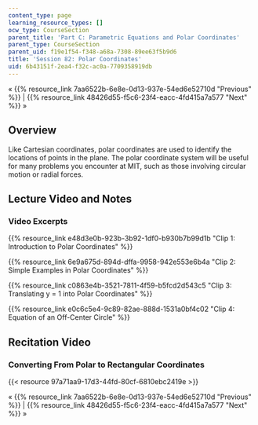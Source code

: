 ```yaml
---
content_type: page
learning_resource_types: []
ocw_type: CourseSection
parent_title: 'Part C: Parametric Equations and Polar Coordinates'
parent_type: CourseSection
parent_uid: f19e1f54-f348-a68a-7308-89ee63f5b9d6
title: 'Session 82: Polar Coordinates'
uid: 6b43151f-2ea4-f32c-ac0a-7709358919db
---
```


« {{% resource_link 7aa6522b-6e8e-0d13-937e-54ed6e52710d "Previous" %}} | {{% resource_link 48426d55-f5c6-23f4-eacc-4fd415a7a577 "Next" %}} »

Overview
--------

Like Cartesian coordinates, polar coordinates are used to identify the locations of points in the plane. The polar coordinate system will be useful for many problems you encounter at MIT, such as those involving circular motion or radial forces.

Lecture Video and Notes
-----------------------

### Video Excerpts

{{% resource_link e48d3e0b-923b-3b92-1df0-b930b7b99d1b "Clip 1: Introduction to Polar Coordinates" %}}

{{% resource_link 6e9a675d-894d-dffa-9958-942e553e6b4a "Clip 2: Simple Examples in Polar Coordinates" %}}

{{% resource_link c0863e4b-3521-7811-4f59-b5fcd2d543c5 "Clip 3: Translating y = 1 into Polar Coordinates" %}}

{{% resource_link e0c6c5e4-9c89-82ae-888d-1531a0bf4c02 "Clip 4: Equation of an Off-Center Circle" %}}

Recitation Video
----------------

### Converting From Polar to Rectangular Coordinates

{{< resource 97a71aa9-17d3-44fd-80cf-6810ebc2419e >}}

« {{% resource_link 7aa6522b-6e8e-0d13-937e-54ed6e52710d "Previous" %}} | {{% resource_link 48426d55-f5c6-23f4-eacc-4fd415a7a577 "Next" %}} »